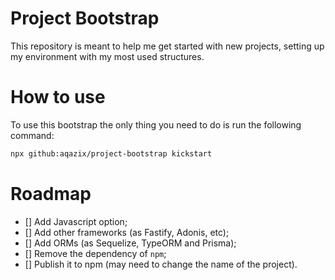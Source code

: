 # Project Bootstrap

This repository is meant to help me get started with new projects, setting up my environment with my most used structures.

# How to use

To use this bootstrap the only thing you need to do is run the following command:

```bash
npx github:aqazix/project-bootstrap kickstart
```

# Roadmap

- [] Add Javascript option;
- [] Add other frameworks (as Fastify, Adonis, etc);
- [] Add ORMs (as Sequelize, TypeORM and Prisma);
- [] Remove the dependency of `npm`;
- [] Publish it to npm (may need to change the name of the project).
